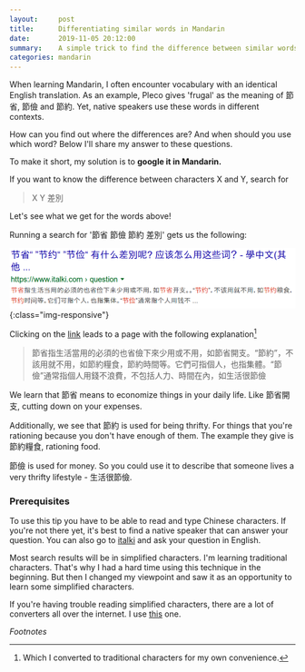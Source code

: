 ```yaml
---
layout:     post
title:      Differentiating similar words in Mandarin
date:       2019-11-05 20:12:00
summary:    A simple trick to find the difference between similar words in Mandarin
categories: mandarin
---
```


When learning Mandarin, I often encounter vocabulary with an identical English translation.
As an example, Pleco gives 'frugal' as the meaning of 節省, 節儉 and 節約.
Yet, native speakers use these words in different contexts. 

How can you find out where the differences are? And when should you use which word?
Below I'll share my answer to these questions. 

To make it short, my solution is to **google it in Mandarin.** 

If you want to know the difference between characters X and Y, search for 
> X Y 差別

Let's see what we get for the words above!

Running a search for '節省 節儉 節約 差別' gets us the following:

![image-title-here](/images/2019-11/chineseCharactersSearchResultFrugal.png){:class="img-responsive"}

Clicking on the [link](https://www.italki.com/question/274511?hl=zh-tw) leads to a page with the following explanation[^1] 

> 節省指生活當用的必須的也省儉下來少用或不用，如節省開支。“節約”，不該用就不用，如節約糧食，節約時間等。它們可指個人，也指集體。“節儉”通常指個人用錢不浪費，不包括人力、時間在內，如生活很節儉

We learn that 節省 means to economize things in your daily life. Like 節省開支, cutting down on your expenses. 

Additionally, we see that 節約 is used for being thrifty. For things that you're rationing because you don't have enough of them. The example they give is 節約糧食, rationing food.

節儉 is used for money. So you could use it to describe that someone lives a very thrifty lifestyle - 生活很節儉. 

### Prerequisites
To use this tip you have to be able to read and type Chinese characters. 
If you're not there yet, it's best to find a native speaker that can answer your question.
You can also go to [italki](https://www.italki.com/?hl=de) and ask your question in English.

Most search results will be in simplified characters. 
I'm learning traditional characters. That's why I had a hard time using this technique in the beginning. 
But then I changed my viewpoint and saw it as an opportunity to learn some simplified characters. 

If you're having trouble reading simplified characters, there are a lot of converters all over the internet.
I use [this](https://www.chinese-tools.com/tools/converter-simptrad.html) one.



*Footnotes*

[^1]: Which I converted to traditional characters for my own convenience.
